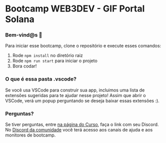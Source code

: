 # Bootcamp WEB3DEV - GIF Portal Solana

### **Bem-vind@s 👋**
Para iniciar esse bootcamp, clone o repositório e execute esses comandos:

1. Rode `npm install` no diretório raiz
2. Rode `npm run start` para iniciar o projeto
3. Bora codar!

### **O que é essa pasta .vscode?**
Se você usa VSCode para construir sua app, incluimos uma lista de extensões sugeridas para te ajudar nesse projeto! Assim que abrir o VSCode, verá um popup perguntando se deseja baixar essas extensões :).

### **Perguntas?**
Se tiver perguntas, entre [na página do Curso](https://bootcamp.web3dev.com.br/courses/Solana_And_Web3), faça o link com seu Discord. No [Discord da comunidade](https://discord.web3dev.com.br) você terá acesso aos canais de ajuda e aos monitores de bootcamp.
<!-- Testing Github  -->
